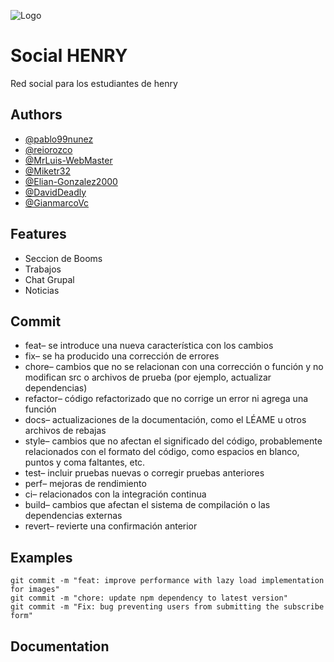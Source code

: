 ![Logo](https://assets.soyhenry.com/henry-landing/assets/Henry/logo-white.png)

# Social HENRY

Red social para los estudiantes de henry

## Authors

- [@pablo99nunez](https://github.com/pablo99nunez)
- [@reiorozco](https://github.com/reiorozco)
- [@MrLuis-WebMaster](https://github.com/MrLuis-WebMaster)
- [@Miketr32](https://github.com/Miketr32)
- [@Elian-Gonzalez2000](https://github.com/Elian-Gonzalez200)
- [@DavidDeadly](https://github.com/DavidDeadly)
- [@GianmarcoVc](https://github.com/GianmarcoVc)

## Features

- Seccion de Booms
- Trabajos
- Chat Grupal
- Noticias

## Commit

- feat– se introduce una nueva característica con los cambios
- fix– se ha producido una corrección de errores
- chore– cambios que no se relacionan con una corrección o función y no modifican src o archivos de prueba (por ejemplo, actualizar dependencias)
- refactor– código refactorizado que no corrige un error ni agrega una función
- docs– actualizaciones de la documentación, como el LÉAME u otros archivos de rebajas
- style– cambios que no afectan el significado del código, probablemente relacionados con el formato del código, como espacios en blanco, puntos y coma faltantes, etc.
- test– incluir pruebas nuevas o corregir pruebas anteriores
- perf– mejoras de rendimiento
- ci– relacionados con la integración continua
- build– cambios que afectan el sistema de compilación o las dependencias externas
- revert– revierte una confirmación anterior

## Examples

```
git commit -m "feat: improve performance with lazy load implementation for images"
git commit -m "chore: update npm dependency to latest version"
git commit -m "Fix: bug preventing users from submitting the subscribe form"

```

## Documentation
